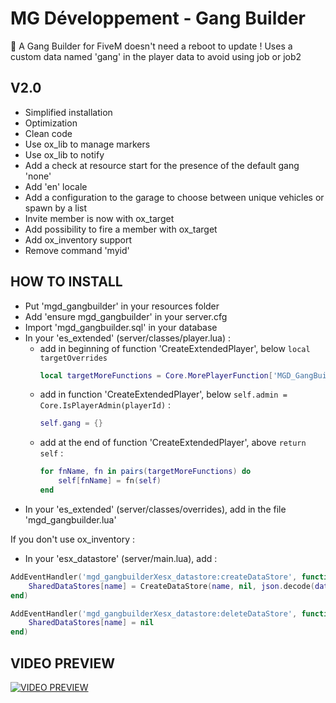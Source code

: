 
# MG Développement - Gang Builder
🔫 A Gang Builder for FiveM doesn't need a reboot to update ! Uses a custom data named 'gang' in the player data to avoid using job or job2

## V2.0

- Simplified installation
- Optimization
- Clean code
- Use ox_lib to manage markers
- Use ox_lib to notify
- Add a check at resource start for the presence of the default gang 'none'
- Add 'en' locale
- Add a configuration to the garage to choose between unique vehicles or spawn by a list
- Invite member is now with ox_target
- Add possibility to fire a member with ox_target
- Add ox_inventory support
- Remove command 'myid'

## HOW TO INSTALL
- Put 'mgd_gangbuilder' in your resources folder
- Add 'ensure mgd_gangbuilder' in your server.cfg
- Import 'mgd_gangbuilder.sql' in your database
- In your 'es_extended' (server/classes/player.lua) :
    - add in beginning of function 'CreateExtendedPlayer', below `local targetOverrides`
        ```lua
        local targetMoreFunctions = Core.MorePlayerFunction['MGD_GangBuilder'] or {}
        ```
    - add in function 'CreateExtendedPlayer', below `self.admin = Core.IsPlayerAdmin(playerId)` :
        ```lua
        self.gang = {}
        ```
    - add at the end of function 'CreateExtendedPlayer', above `return self` :
        ```lua
        for fnName, fn in pairs(targetMoreFunctions) do
            self[fnName] = fn(self)
        end
        ```
- In your 'es_extended' (server/classes/overrides), add in the file 'mgd_gangbuilder.lua'

If you don't use ox_inventory :
- In your 'esx_datastore' (server/main.lua), add :
```lua
AddEventHandler('mgd_gangbuilderXesx_datastore:createDataStore', function(name, data)
	SharedDataStores[name] = CreateDataStore(name, nil, json.decode(data))
end)

AddEventHandler('mgd_gangbuilderXesx_datastore:deleteDataStore', function(name)
	SharedDataStores[name] = nil
end)
```

## VIDEO PREVIEW
[![VIDEO PREVIEW](https://img.youtube.com/vi/eUNC2kIfJVE/0.jpg)](https://www.youtube.com/watch?v=eUNC2kIfJVE)